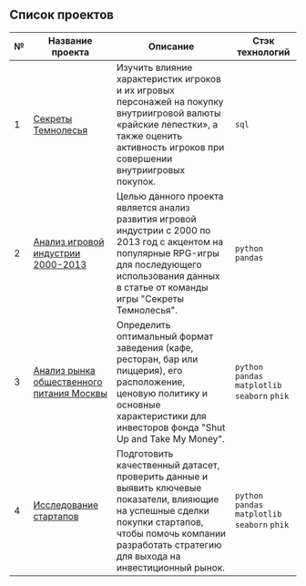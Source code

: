 ## Список проектов

№ | Название проекта | Описание | Cтэк технологий
| --- | --- | ---  | ---
1 | [Секреты Темнолесья](https://github.com/digreen17/yandex_practicum_da/tree/main/secrets_of_the_dark_forest) | Изучить влияние характеристик игроков и их игровых персонажей на покупку внутриигровой валюты «райские лепестки», а также оценить активность игроков при совершении внутриигровых покупок. | ` sql `       
2 | [Анализ игровой индустрии 2000-2013](https://github.com/digreen17/yandex_practicum_da/tree/main/gaming_industry) | Целью данного проекта является анализ развития игровой индустрии с 2000 по 2013 год с акцентом на популярные RPG-игры для последующего использования данных в статье от команды игры "Секреты Темнолесья". | ` python ` ` pandas ` 
3 | [Анализ рынка общественного питания Москвы](https://github.com/digreen17/yandex_practicum_da/tree/main/moscow_catering) | Определить оптимальный формат заведения (кафе, ресторан, бар или пиццерия), его расположение, ценовую политику и основные характеристики для инвесторов фонда "Shut Up and Take My Money". |  ` python ` ` pandas ` ` matplotlib `  ` seaborn `  ` phik ` 
4 | [Исследование стартапов](https://github.com/digreen17/yandex_practicum_da/tree/main/startup_analysis) | Подготовить качественный датасет, проверить данные и выявить ключевые показатели, влияющие на успешные сделки покупки стартапов, чтобы помочь компании разработать стратегию для выхода на инвестиционный рынок. | ` python ` ` pandas ` ` matplotlib `  ` seaborn `  ` phik `    
